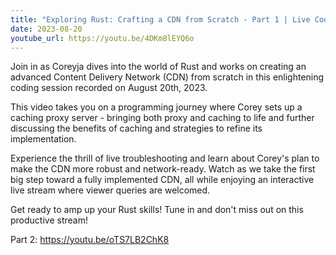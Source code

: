 ```yaml
---
title: "Exploring Rust: Crafting a CDN from Scratch - Part 1 | Live Coding Session"
date: 2023-08-20
youtube_url: https://youtu.be/4DKm8lEYQ6o
---
```


Join in as Coreyja dives into the world of Rust and works on creating an advanced Content Delivery Network (CDN) from scratch in this enlightening coding session recorded on August 20th, 2023.

This video takes you on a programming journey where Corey sets up a caching proxy server - bringing both proxy and caching to life and further discussing the benefits of caching and strategies to refine its implementation.

Experience the thrill of live troubleshooting and learn about Corey's plan to make the CDN more robust and network-ready. Watch as we take the first big step toward a fully implemented CDN, all while enjoying an interactive live stream where viewer queries are welcomed.

Get ready to amp up your Rust skills! Tune in and don't miss out on this productive stream!

Part 2: https://youtu.be/oTS7LB2ChK8

